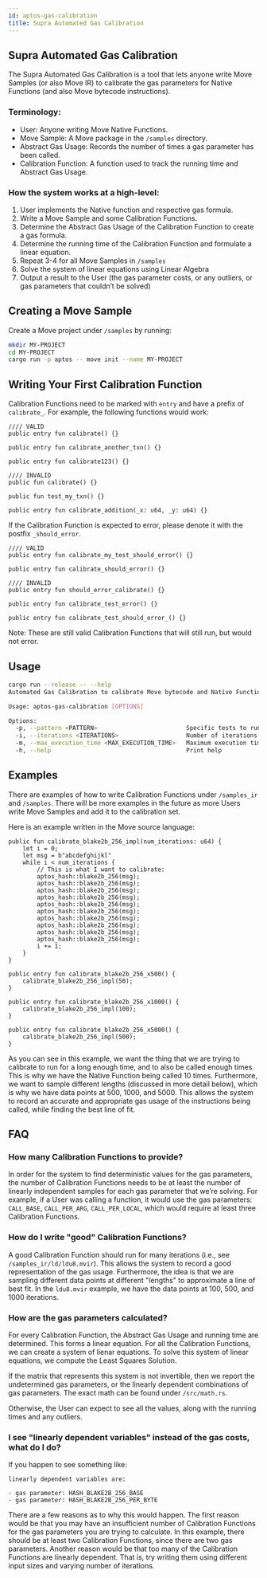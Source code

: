 ```yaml
---
id: aptos-gas-calibration
title: Supra Automated Gas Calibration
---
```


## Supra Automated Gas Calibration

The Supra Automated Gas Calibration is a tool that lets anyone write Move Samples (or also Move IR) to calibrate the gas parameters for Native Functions (and also Move bytecode instructions). 

### Terminology:

- User: Anyone writing Move Native Functions.
- Move Sample: A Move package in the `/samples` directory.
- Abstract Gas Usage: Records the number of times a gas parameter has been called.
- Calibration Function: A function used to track the running time and Abstract Gas Usage.

### How the system works at a high-level:

1. User implements the Native function and respective gas formula.
2. Write a Move Sample and some Calibration Functions.
3. Determine the Abstract Gas Usage of the Calibration Function to create a gas formula.
4. Determine the running time of the Calibration Function and formulate a linear equation.
5. Repeat 3-4 for all Move Samples in `/samples` 
6. Solve the system of linear equations using Linear Algebra
7. Output a result to the User (the gas parameter costs, or any outliers, or gas parameters that couldn’t be solved)

## Creating a Move Sample

Create a Move project under `/samples` by running:

```bash
mkdir MY-PROJECT
cd MY-PROJECT
cargo run -p aptos -- move init --name MY-PROJECT
```

## Writing Your First Calibration Function

Calibration Functions need to be marked with `entry` and have a prefix of `calibrate_`. For example, the following functions would work:

```Move
//// VALID
public entry fun calibrate() {}

public entry fun calibrate_another_txn() {}

public entry fun calibrate123() {}

//// INVALID
public fun calibrate() {}

public fun test_my_txn() {}

public entry fun calibrate_addition(_x: u64, _y: u64) {}
```

If the Calibration Function is expected to error, please denote it with the postfix `_should_error`.

```
//// VALID
public entry fun calibrate_my_test_should_error() {}

public entry fun calibrate_should_error() {}

//// INVALID
public entry fun should_error_calibrate() {}

public entry fun calibrate_test_error() {}

public entry fun calibrate_test_should_error_() {}
```
Note: These are still valid Calibration Functions that will still run, but would not error.

## Usage

```bash
cargo run --release -- --help 
Automated Gas Calibration to calibrate Move bytecode and Native Functions

Usage: aptos-gas-calibration [OPTIONS]

Options:
  -p, --pattern <PATTERN>                         Specific tests to run that match a pattern [default: ""]
  -i, --iterations <ITERATIONS>                   Number of iterations to run each Calibration Function [default: 20]
  -m, --max_execution_time <MAX_EXECUTION_TIME>   Maximum execution time in milliseconds [default: 300]
  -h, --help                                      Print help
```

## Examples

There are examples of how to write Calibration Functions under `/samples_ir` and `/samples`. There will be more examples in the future as more Users write Move Samples and add it to the calibration set. 

Here is an example written in the Move source language:
```Move
public fun calibrate_blake2b_256_impl(num_iterations: u64) {
    let i = 0;
    let msg = b"abcdefghijkl"
    while i < num_iterations {
        // This is what I want to calibrate:
        aptos_hash::blake2b_256(msg);
        aptos_hash::blake2b_256(msg);
        aptos_hash::blake2b_256(msg);
        aptos_hash::blake2b_256(msg);
        aptos_hash::blake2b_256(msg);
        aptos_hash::blake2b_256(msg);
        aptos_hash::blake2b_256(msg);
        aptos_hash::blake2b_256(msg);
        aptos_hash::blake2b_256(msg);
        aptos_hash::blake2b_256(msg);        
        i += 1;
    }
}

public entry fun calibrate_blake2b_256_x500() {
    calibrate_blake2b_256_impl(50);
}

public entry fun calibrate_blake2b_256_x1000() {
    calibrate_blake2b_256_impl(100);
}

public entry fun calibrate_blake2b_256_x5000() {
    calibrate_blake2b_256_impl(500);
}
```
As you can see in this example, we want the thing that we are trying to calibrate to run for a long enough time, and to also be called enough times. This is why we have the Native Function being called 10 times. Furthermore, we want to sample different lengths (discussed in more detail below), which is why we have data points at 500, 1000, and 5000. This allows the system to record an accurate and appropriate gas usage of the instructions being called, while finding the best line of fit. 

## FAQ

### How many Calibration Functions to provide?

In order for the system to find deterministic values for the gas parameters, the number of Calibration Functions needs to be at least the number of linearly independent samples for each gas parameter that we’re solving. For example, if a User was calling a function, it would use the gas parameters: `CALL_BASE`, `CALL_PER_ARG`, `CALL_PER_LOCAL`, which would require at least three Calibration Functions. 

### How do I write "good" Calibration Functions?

A good Calibration Function should run for many iterations (i.e., see `/samples_ir/ld/ldu8.mvir`). This allows the system to record a good representation of the gas usage. Furthermore, the idea is that we are sampling different data points at different "lengths" to approximate a line of best fit. In the `ldu8.mvir` example, we have the data points at 100, 500, and 1000 iterations. 

### How are the gas parameters calculated?

For every Calibration Function, the Abstract Gas Usage and running time are determined. This forms a linear equation. For all the Calibration Functions, we can create a system of lienar equations. To solve this system of linear equations, we compute the Least Squares Solution. 

If the matrix that represents this system is not invertible, then we report the undetermined gas parameters, or the linearly dependent combinations of gas parameters. The exact math can be found under `/src/math.rs`. 

Otherwise, the User can expect to see all the values, along with the running times and any outliers. 

### I see "linearly dependent variables" instead of the gas costs, what do I do?

If you happen to see something like:

```
linearly dependent variables are:

- gas parameter: HASH_BLAKE2B_256_BASE
- gas parameter: HASH_BLAKE2B_256_PER_BYTE
```

There are a few reasons as to why this would happen. The first reason would be that you may have an insufficient number of Calibration Functions for the gas parameters you are trying to calculate. In this example, there should be at least two Calibration Functions, since there are two gas parameters. Another reason would be that too many of the Calibration Functions are linearly dependent. That is, try writing them using different input sizes and varying number of iterations.


